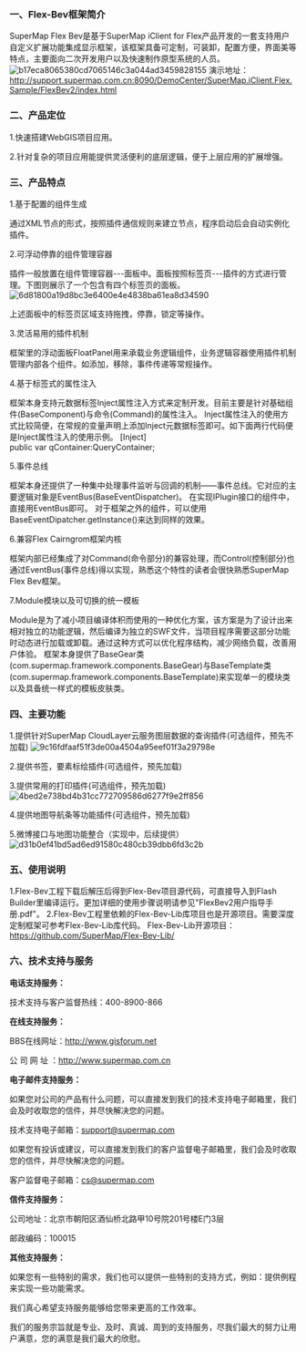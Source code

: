 ﻿### 一、Flex-Bev框架简介

SuperMap Flex Bev是基于SuperMap iClient for Flex产品开发的一套支持用户自定义扩展功能集成显示框架，该框架具备可定制，可装卸，配置方便，界面美等特点，主要面向二次开发用户以及快速制作原型系统的人员。
![b17eca8065380cd7065146c3a044ad3459828155](http://h.hiphotos.baidu.com/album/s%3D1100%3Bq%3D90/sign=ecfb4f4f0eb30f24319ae802f8a5ea32/b17eca8065380cd7065146c3a044ad3459828155.jpg)
演示地址：http://support.supermap.com.cn:8090/DemoCenter/SuperMap.iClient.Flex.Sample/FlexBev2/index.html

### 二、产品定位

1.快速搭建WebGIS项目应用。

2.针对复杂的项目应用能提供灵活便利的底层逻辑，便于上层应用的扩展增强。

### 三、产品特点

1.基于配置的组件生成

  通过XML节点的形式，按照插件通信规则来建立节点，程序启动后会自动实例化插件。

2.可浮动停靠的组件管理容器

  插件一般放置在组件管理容器---面板中。面板按照标签页---插件的方式进行管理。下图则展示了一个包含有四个标签页的面板。
  ![6d81800a19d8bc3e6400e4e4838ba61ea8d34590](http://f.hiphotos.baidu.com/album/s%3D1100%3Bq%3D90/sign=c4ea7ef28b13632711edc632a1bf9b9d/6d81800a19d8bc3e6400e4e4838ba61ea8d34590.jpg)
  
  上述面板中的标签页区域支持拖拽，停靠，锁定等操作。
  
3.灵活易用的插件机制

  框架里的浮动面板FloatPanel用来承载业务逻辑组件，业务逻辑容器使用插件机制管理内部各个组件。如添加，移除，事件传递等常规操作。
  
4.基于标签式的属性注入

  框架本身支持元数据标签Inject属性注入方式来定制开发。目前主要是针对基础组件(BaseComponent)与命令(Command)的属性注入。
  Inject属性注入的使用方式比较简便，在常规的变量声明上添加Inject元数据标签即可。如下面两行代码便是Inject属性注入的使用示例。
  [Inject]  
  public var qContainer:QueryContainer;

5.事件总线

  框架本身还提供了一种集中处理事件监听与回调的机制——事件总线。它对应的主要逻辑对象是EventBus(BaseEventDispatcher)。
  在实现IPlugin接口的组件中，直接用EventBus即可。
  对于框架之外的组件，可以使用BaseEventDipatcher.getInstance()来达到同样的效果。

6.兼容Flex Cairngrom框架内核

  框架内部已经集成了对Command(命令部分)的兼容处理，而Control(控制部分)也通过EventBus(事件总线)得以实现，熟悉这个特性的读者会很快熟悉SuperMap Flex Bev框架。

7.Module模块以及可切换的统一模板

  Module是为了减小项目编译体积而使用的一种优化方案，该方案是为了设计出来相对独立的功能逻辑，然后编译为独立的SWF文件，当项目程序需要这部分功能时动态进行加载或卸载。通过这种方式可以优化程序结构，减少网络负载，改善用户体验。
  框架本身提供了BaseGear类(com.supermap.framework.components.BaseGear)与BaseTemplate类(com.supermap.framework.components.BaseTemplate)来实现单一的模块类以及具备统一样式的模板皮肤类。

### 四、主要功能

1.提供针对SuperMap CloudLayer云服务图层数据的查询插件(可选组件，预先不加载)
  ![9c16fdfaaf51f3de00a4504a95eef01f3a29798e](http://e.hiphotos.baidu.com/album/s%3D1100%3Bq%3D90/sign=3233ea64dbb44aed5d4ebae5832cbc70/9c16fdfaaf51f3de00a4504a95eef01f3a29798e.jpg)
  
2.提供书签，要素标绘插件(可选组件，预先加载)

3.提供常用的打印插件(可选组件，预先加载)
![4bed2e738bd4b31cc772709586d6277f9e2ff856](http://a.hiphotos.baidu.com/album/s%3D1100%3Bq%3D90/sign=8e684c08fcfaaf5180e385bebc64af9f/4bed2e738bd4b31cc772709586d6277f9e2ff856.jpg)
 
4.提供地图导航条等功能插件(可选组件，预先加载)

5.微博接口与地图功能整合（实现中，后续提供）
![d31b0ef41bd5ad6ed91580c480cb39dbb6fd3c2b](http://e.hiphotos.baidu.com/album/s%3D1100%3Bq%3D90/sign=21fc05342934349b70066a84f9da2ebf/d31b0ef41bd5ad6ed91580c480cb39dbb6fd3c2b.jpg)


### 五、使用说明

1.Flex-Bev工程下载后解压后得到Flex-Bev项目源代码，可直接导入到Flash Builder里编译运行。更加详细的使用步骤说明请参见"FlexBev2用户指导手册.pdf"。
2.Flex-Bev工程里依赖的Flex-Bev-Lib库项目也是开源项目。需要深度定制框架可参考Flex-Bev-Lib库代码。
  Flex-Bev-Lib开源项目：https://github.com/SuperMap/Flex-Bev-Lib/

### 六、技术支持与服务

**电话支持服务：**

技术支持与客户监督热线：400-8900-866

**在线支持服务：**


BBS在线网址：http://www.gisforum.net

公 司 网 址 ：http://www.supermap.com.cn

**电子邮件支持服务：**

如果您对公司的产品有什么问题，可以直接发到我们的技术支持电子邮箱里，我们会及时收取您的信件，并尽快解决您的问题。

技术支持电子邮箱：support@supermap.com

如果您有投诉或建议，可以直接发到我们的客户监督电子邮箱里，我们会及时收取您的信件，并尽快解决您的问题。

客户监督电子邮箱：cs@supermap.com

**信件支持服务：**

公司地址：北京市朝阳区酒仙桥北路甲10号院201号楼E门3层

邮政编码：100015

**其他支持服务：**

如果您有一些特别的需求，我们也可以提供一些特别的支持方式，例如：提供例程来实现一些功能需求。


我们真心希望支持服务能够给您带来更高的工作效率。

我们的服务宗旨就是专业、及时、真诚、周到的支持服务，尽我们最大的努力让用户满意，您的满意是我们最大的欣慰。

